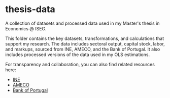 # thesis-data

A collection of datasets and processed data used in my Master's thesis in Economics @ ISEG.

This folder contains the key datasets, transformations, and calculations that support my research. The data includes sectoral output, capital stock, labor, and markups, sourced from INE, AMECO, and the Bank of Portugal. It also includes processed versions of the data used in my OLS estimations.

For transparency and collaboration, you can also find related resources here:
- [INE](https://www.ine.pt/)
- [AMECO](https://economy-finance.ec.europa.eu/database/ameco-database_en)
- [Bank of Portugal](https://www.bportugal.pt/)

